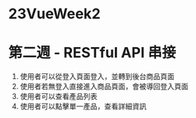 # 23VueWeek2
<h1>第二週 - RESTful API 串接</h1>
<ol>
  <li>使用者可以從登入頁面登入，並轉到後台商品頁面</li>
  <li>使用者若無登入直接進入商品頁面，會被導回登入頁面</li>
  <li>使用者可以查看產品列表</li>
  <li>使用者可以點擊單一產品，查看詳細資訊</li>
</ol>
